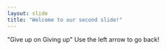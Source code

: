 ```yaml
---
layout: slide
title: "Welcome to our second slide!"
---
```

"Give up on Giving up"
Use the left arrow to go back!
